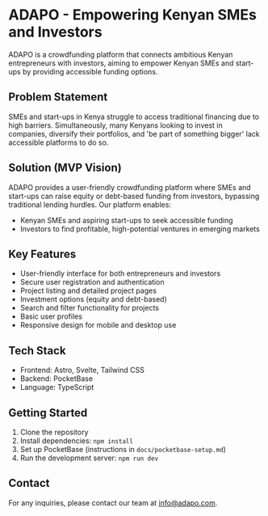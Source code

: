 # ADAPO - Empowering Kenyan SMEs and Investors

ADAPO is a crowdfunding platform that connects ambitious Kenyan entrepreneurs with investors, aiming to empower Kenyan SMEs and start-ups by providing accessible funding options.

## Problem Statement

SMEs and start-ups in Kenya struggle to access traditional financing due to high barriers. Simultaneously, many Kenyans looking to invest in companies, diversify their portfolios, and 'be part of something bigger' lack accessible platforms to do so.

## Solution (MVP Vision)

ADAPO provides a user-friendly crowdfunding platform where SMEs and start-ups can raise equity or debt-based funding from investors, bypassing traditional lending hurdles. Our platform enables:

- Kenyan SMEs and aspiring start-ups to seek accessible funding
- Investors to find profitable, high-potential ventures in emerging markets

## Key Features

- User-friendly interface for both entrepreneurs and investors
- Secure user registration and authentication
- Project listing and detailed project pages
- Investment options (equity and debt-based)
- Search and filter functionality for projects
- Basic user profiles
- Responsive design for mobile and desktop use

## Tech Stack

- Frontend: Astro, Svelte, Tailwind CSS
- Backend: PocketBase
- Language: TypeScript

## Getting Started

1. Clone the repository
2. Install dependencies: `npm install`
3. Set up PocketBase (instructions in `docs/pocketbase-setup.md`)
4. Run the development server: `npm run dev`


## Contact

For any inquiries, please contact our team at info@adapo.com.